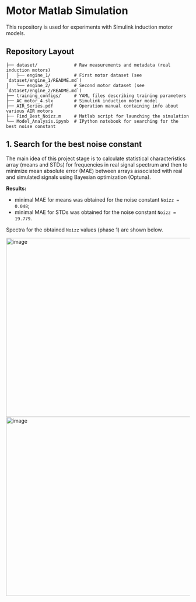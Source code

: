 # Motor Matlab Simulation

This repository is used for experiments with Simulink induction motor models.

## Repository Layout

```
├── dataset/              # Raw measurements and metadata (real induction motors)
│   ├── engine_1/         # First motor dataset (see `dataset/engine_1/README.md`)
│   └── engine_2/         # Second motor dataset (see `dataset/engine_2/README.md`)
├── training_configs/     # YAML files describing training parameters
├── AC_motor_4.slx        # Simulink induction motor model
├── AIR_Series.pdf        # Operation manual containing info about various AIR motors 
├── Find_Best_Noizz.m     # Matlab script for launching the simulation
└── Model_Analysis.ipynb  # IPython notebook for searching for the best noise constant
```

## 1. Search for the best noise constant

The main idea of this project stage is to calculate statistical characteristics array (means and STDs) for frequencies in real signal spectrum and then to minimize mean absolute error (MAE) between arrays 
associated with real and simulated signals using Bayesian optimization (Optuna).

__Results:__
- minimal MAE for means was obtained for the noise constant `Noizz = 0.048`;
- minimal MAE for STDs was obtained for the noise constant `Noizz = 19.779`.

Spectra for the obtained `Noizz` values (phase 1) are shown below.

<img width="989" height="490" alt="image" src="https://github.com/user-attachments/assets/c7736aa1-bc78-49c3-9449-a74557293bec" />

<img width="989" height="490" alt="image" src="https://github.com/user-attachments/assets/d7545c59-1424-468c-a516-a4976c691f02" />

